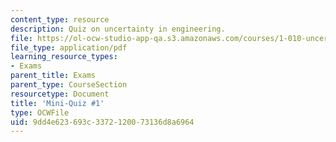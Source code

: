 ```yaml
---
content_type: resource
description: Quiz on uncertainty in engineering.
file: https://ol-ocw-studio-app-qa.s3.amazonaws.com/courses/1-010-uncertainty-in-engineering-fall-2008/9dd4e623693c3372120073136d8a6964_mini_quiz_5.pdf
file_type: application/pdf
learning_resource_types:
- Exams
parent_title: Exams
parent_type: CourseSection
resourcetype: Document
title: 'Mini-Quiz #1'
type: OCWFile
uid: 9dd4e623-693c-3372-1200-73136d8a6964
---
```

